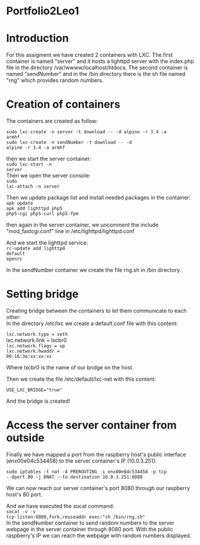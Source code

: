 # Portfolio2Leo1

<h1>Introduction</h1>

For this assigment we have created 2 containers with LXC.
The first container is named "server" and it hosts a lighttpd server with the index.php file in the directory /var/wwww/localhost/htdocs.
The second container is named "sendNumber" and in the /bin directory there is the sh file named "rng" which provides random numbers.

<h1>Creation of containers</h1>

The containers are created as follow:

<code>sudo lxc-create -n server -t download -- -d alpine -r 3.4 -a armhf</code><br/>
<code>sudo lxc-create -n sendNumber -t download -- -d alpine -r 3.4 -a armhf</code>

then we start the server container:<br/>
<code>sudo lxc-start -n server</code><br/>
Then we open the server console:<br/>
<code>sudo lxc-attach -n server</code>

Then we update package list and install needed packages in the container:<br/>
<code>apk update</code><br/>
<code>apk add lighttpd php5 php5-cgi php5-curl php5-fpm</code><br/>

then again in the server container, we  uncomment the include "mod_fastcgi.conf" line in /etc/lighttpd/lighttpd.conf

And we start the lighttpd service:<br/>
<code>rc-update add lighttpd default</code><br/>
<code>openrc</code>

In the sendNumber container we create the file rng.sh in /bin directory.

<h1>Setting bridge</h1>

Creating bridge between the containers to let them communicate to each other:<br/>
In the directory /etc/lxc we create a default.conf file with this content:
 
<code>lxc.network.type = veth</code><br/>
<code></code>lxc.network.link = lxcbr0</code><br/>
<code>lxc.network.flags = up</code><br/>
<code>lxc.network.hwaddr = 00:16:3e:xx:xx:xx</code>

Where lxcbr0 is the name of our bridge on the host.

Then we create the file /etc/default/lxc-net with this content:

<code>USE_LXC_BRIDGE="true"</code>

And the bridge is created!

<h1>Access the server container from outside</h1>

Finally we have mapped a port from the raspberry host's public interface (enx00e04c534458) to the server container's IP (10.0.3.251):

<code>sudo iptables -t nat -A PREROUTING -i enx00e04c534458 -p tcp --dport 80 -j DNAT --to-destination 10.0.3.251:8080</code>

We can now reach our server container's port 8080 through our raspberry host's 80 port.

And we have executed the socat command:<br/>
<code>socat -v -v tcp-listen:8080,fork,reuseaddr exec:"sh /bin/rng.sh"</code><br/>
In the sendNumber container to send random numbers to the server webpage in the server container through 8080 port.
With the public raspberry's IP we can reach the webpage with random numbers displayed.

